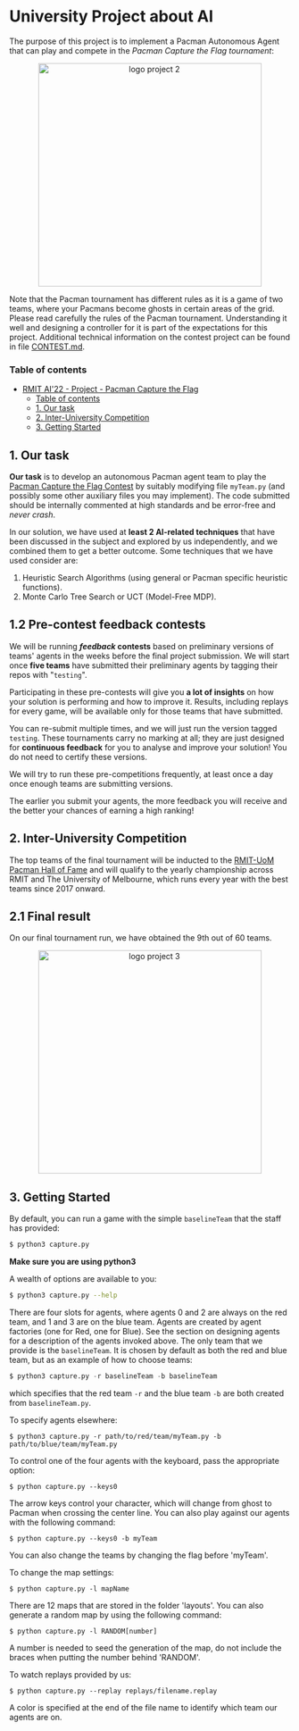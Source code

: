 # University Project about AI

The purpose of this project is to implement a Pacman Autonomous Agent that can play and compete in the _Pacman Capture the Flag tournament_:

 <p align="center"> 
    <img src="img/logo-capture_the_flag.png" alt="logo project 2" width="400">
 </p>
 
Note that the Pacman tournament has different rules as it is a game of two teams, where your Pacmans become ghosts in certain areas of the grid. Please read carefully the rules of the Pacman tournament. Understanding it well and designing a controller for it is part of the expectations for this project. Additional technical information on the contest project can be found in file [CONTEST.md](CONTEST.md).

### Table of contents

- [RMIT AI'22 - Project - Pacman Capture the Flag](#rmit-ai22---project---pacman-capture-the-flag)
  - [Table of contents](#table-of-contents)
  - [1. Our task](#1-our-task)
  - [2. Inter-University Competition](#2-inter-university-competition)
  - [3. Getting Started](#3-gettting-started)

## 1. Our task

**Our task** is to develop an autonomous Pacman agent team to play the [Pacman Capture the Flag Contest](http://ai.berkeley.edu/contest.html) by suitably modifying file `myTeam.py` (and possibly some other auxiliary files you may implement). The code submitted should be internally commented at high standards and be error-free and _never crash_.

In our solution, we have used at **least 2 AI-related techniques** that have been discussed in the subject and explored by us independently, and we combined them to get a better outcome. Some techniques that we have used consider are:

1. Heuristic Search Algorithms (using general or Pacman specific heuristic functions).
2. Monte Carlo Tree Search or UCT (Model-Free MDP).

## 1.2 Pre-contest feedback contests

We will be running **_feedback_ contests** based on preliminary versions of teams' agents in the weeks before the final project submission. We will start once **five teams** have submitted their preliminary agents by tagging their repos with "`testing`".

Participating in these pre-contests will give you **a lot of insights** on how your solution is performing and how to improve it. Results, including replays for every game, will be available only for those teams that have submitted.

You can re-submit multiple times, and we will just run the version tagged `testing`. These tournaments carry no marking at all; they are just designed for **continuous feedback** for you to analyse and improve your solution! You do not need to certify these versions.

We will try to run these pre-competitions frequently, at least once a day once enough teams are submitting versions.

The earlier you submit your agents, the more feedback you will receive and the better your chances of earning a high ranking!

## 2. Inter-University Competition

The top teams of the final tournament will be inducted to the [RMIT-UoM Pacman Hall of Fame](https://sites.google.com/view/pacman-capture-hall-fame/) and will qualify to the yearly championship across RMIT and The University of Melbourne, which runs every year with the best teams since 2017 onward.

## 2.1 Final result

On our final tournament run, we have obtained the 9th out of 60 teams.

<p align="center"> 
    <img src="img/results.png" alt="logo project 3" width="400">
 </p>

## 3. Getting Started

By default, you can run a game with the simple `baselineTeam` that the staff has provided:

```bash
$ python3 capture.py
```

**Make sure you are using python3**

A wealth of options are available to you:

```bash
$ python3 capture.py --help
```

There are four slots for agents, where agents 0 and 2 are always on the red team, and 1 and 3 are on the blue team. Agents are created by agent factories (one for Red, one for Blue). See the section on designing
agents for a description of the agents invoked above. The only team that we provide is the `baselineTeam`. It is chosen by default as both the red and blue team, but as an example of how to choose teams:

```python
$ python3 capture.py -r baselineTeam -b baselineTeam
```

which specifies that the red team `-r` and the blue team `-b` are both created from `baselineTeam.py`.

To specify agents elsewhere:

```shell
$ python3 capture.py -r path/to/red/team/myTeam.py -b path/to/blue/team/myTeam.py
```

To control one of the four agents with the keyboard, pass the appropriate option:

```shell
$ python capture.py --keys0
```

The arrow keys control your character, which will change from ghost to Pacman when crossing the center line.
You can also play against our agents with the following command:

```shell
$ python capture.py --keys0 -b myTeam
```

You can also change the teams by changing the flag before 'myTeam'.

To change the map settings:

```shell
$ python capture.py -l mapName
```

There are 12 maps that are stored in the folder 'layouts'. You can also generate a random map by using the following command:

```shell
$ python capture.py -l RANDOM[number]
```

A number is needed to seed the generation of the map, do not include the braces when putting the number behind 'RANDOM'.

To watch replays provided by us:

```shell
$ python capture.py --replay replays/filename.replay
```

A color is specified at the end of the file name to identify which team our agents are on.
